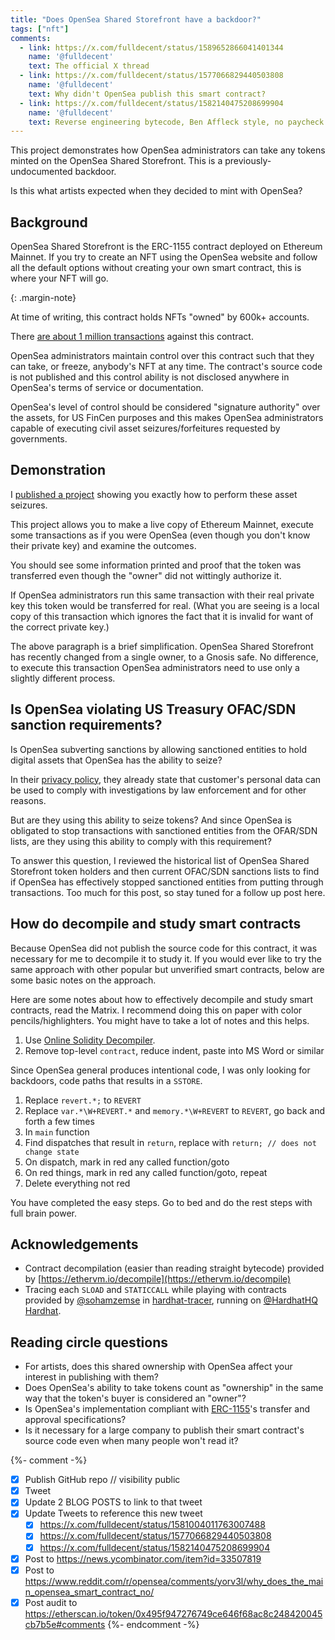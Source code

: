 ```yaml
---
title: "Does OpenSea Shared Storefront have a backdoor?"
tags: ["nft"]
comments:
  - link: https://x.com/fulldecent/status/1589652866041401344
    name: '@fulldecent'
    text: The official X thread
  - link: https://x.com/fulldecent/status/1577066829440503808
    name: '@fulldecent'
    text: Why didn't OpenSea publish this smart contract?
  - link: https://x.com/fulldecent/status/1582140475208699904
    name: '@fulldecent'
    text: Reverse engineering bytecode, Ben Affleck style, no paycheck
---
```


This project demonstrates how OpenSea administrators can take any tokens minted on the OpenSea Shared Storefront. This is a previously-undocumented backdoor.

Is this what artists expected when they decided to mint with OpenSea?

## Background

OpenSea Shared Storefront is the ERC-1155 contract deployed on Ethereum Mainnet. If you try to create an NFT using the OpenSea website and follow all the default options without creating your own smart contract, this is where your NFT will go.

{: .margin-note}

At time of writing, this contract holds NFTs "owned" by 600k+ accounts.

There [are about 1 million transactions](https://etherscan.io/txs?a=0x495f947276749ce646f68ac8c248420045cb7b5e) against this contract.

OpenSea administrators maintain control over this contract such that they can take, or freeze, anybody's NFT at any time. The contract's source code is not published and this control ability is not disclosed anywhere in OpenSea's terms of service or documentation.

OpenSea's level of control should be considered "signature authority" over the assets, for US FinCen purposes and this makes OpenSea administrators capable of executing civil asset seizures/forfeitures requested by governments.

## Demonstration

I [published a project](https://github.com/fulldecent/opensea-shared-storefront-backdoor) showing you exactly how to perform these asset seizures.

This project allows you to make a live copy of Ethereum Mainnet, execute some transactions as if you were OpenSea (even though you don't know their private key) and examine the outcomes.

You should see some information printed and proof that the token was transferred even though the "owner" did not wittingly authorize it.

If OpenSea administrators run this same transaction with their real private key this token would be transferred for real. (What you are seeing is a local copy of this transaction which ignores the fact that it is invalid for want of the correct private key.)

The above paragraph is a brief simplification. OpenSea Shared Storefront has recently changed from a single owner, to a Gnosis safe. No difference, to execute this transaction OpenSea administrators need to use only a slightly different process.

## Is OpenSea violating US Treasury OFAC/SDN sanction requirements?

Is OpenSea subverting sanctions by allowing sanctioned entities to hold digital assets that OpenSea has the ability to seize?

In their [privacy policy](https://opensea.io/privacy), they already state that customer's personal data can be used to comply with investigations by law enforcement and for other reasons.

But are they using this ability to seize tokens? And since OpenSea is obligated to stop transactions with sanctioned entities from the OFAR/SDN lists, are they using this ability to comply with this requirement?

To answer this question, I reviewed the historical list of OpenSea Shared Storefront token holders and then current OFAC/SDN sanctions lists to find if OpenSea has effectively stopped sanctioned entities from putting through transactions. Too much for this post, so stay tuned for a follow up post here.

## How do decompile and study smart contracts

Because OpenSea did not publish the source code for this contract, it was necessary for me to decompile it to study it. If you would ever like to try the same approach with other popular but unverified smart contracts, below are some basic notes on the approach.

Here are some notes about how to effectively decompile and study smart contracts, read the Matrix. I recommend doing this on paper with color pencils/highlighters. You might have to take a lot of notes and this helps.

1. Use [Online Solidity Decompiler](https://ethervm.io/decompile).
1. Remove top-level `contract`, reduce indent, paste into MS Word or similar

Since OpenSea general produces intentional code, I was only looking for backdoors, code paths that results in a `SSTORE`.

1. Replace `revert.*;` to `REVERT`
1. Replace `var.*\W+REVERT.*` and `memory.*\W+REVERT` to `REVERT`, go back and forth a few times
1. In `main` function
1. Find dispatches that result in `return`, replace with `return; // does not change state`
1. On dispatch, mark in red any called function/goto
1. On red things, mark in red any called function/goto, repeat
1. Delete everything not red

You have completed the easy steps. Go to bed and do the rest steps with full brain power.

## Acknowledgements

- Contract decompilation (easier than reading straight bytecode) provided by [https://ethervm.io/decompile](https://ethervm.io/decompile)
- Tracing each `SLOAD` and `STATICCALL` while playing with contracts provided by [@sohamzemse](https://x.com/sohamzemse) in [hardhat-tracer](https://github.com/zemse/hardhat-tracer), running on [@HardhatHQ](https://x.com/HardhatHQ) [Hardhat](https://hardhat.org/).

## Reading circle questions

- For artists, does this shared ownership with OpenSea affect your interest in publishing with them?
- Does OpenSea's ability to take tokens count as "ownership" in the same way that the token's buyer is considered an "owner"?
- Is OpenSea's implementation compliant with [ERC-1155](https://eips.ethereum.org/EIPS/eip-1155#approval)'s transfer and approval specifications?
- Is it necessary for a large company to publish their smart contract's source code even when many people won't read it?

{%- comment -%}

- [x] Publish GitHub repo // visibility public
- [x] Tweet
- [x] Update 2 BLOG POSTS to link to that tweet
- [x] Update Tweets to reference this new tweet
  - [x] <https://x.com/fulldecent/status/1581004011763007488>
  - [x] <https://x.com/fulldecent/status/1577066829440503808>
  - [x] <https://x.com/fulldecent/status/1582140475208699904>
- [x] Post to <https://news.ycombinator.com/item?id=33507819>
- [x] Post to <https://www.reddit.com/r/opensea/comments/yorv3l/why_does_the_main_opensea_smart_contract_no/>
- [x] Post audit to <https://etherscan.io/token/0x495f947276749ce646f68ac8c248420045cb7b5e#comments>
{%- endcomment -%}
